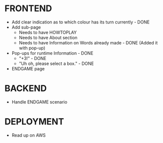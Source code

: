 # FRONTEND
- Add clear indication as to which colour has its turn currently - DONE
- Add sub-page
    - Needs to have HOWTOPLAY
    - Needs to have About section
    - Needs to have Information on Words already made - DONE (Added it with pop-up)
- Pop-ups for runtime Information - DONE
    - "+3!" - DONE
    - "Uh oh, please select a box." - DONE
- ENDGAME page

# BACKEND
- Handle ENDGAME scenario

# DEPLOYMENT
- Read up on AWS